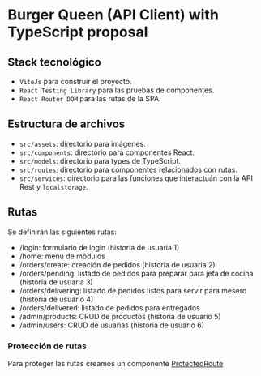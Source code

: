 #  Burger Queen (API Client) with TypeScript proposal

## Stack tecnológico

- `ViteJs` para construir el proyecto.
- `React Testing Library` para las pruebas de componentes.
- `React Router DOM` para las rutas de la SPA.

## Estructura de archivos

- `src/assets`: directorio para imágenes.
- `src/components`: directorio para componentes React.
- `src/models`: directorio para types de TypeScript.
- `src/routes`: directorio para componentes relacionados con rutas.
- `src/services`: directorio para las funciones que interactuán con la API Rest y `localstorage`.

## Rutas

Se definirán las siguientes rutas:

- /login: formulario de login (historia de usuaria 1)
- /home: menú de módulos
- /orders/create: creación de pedidos (historia de usuaria 2)
- /orders/pending: listado de pedidos para preparar para jefa de cocina (historia de usuaria 3)
- /orders/delivering: listado de pedidos listos para servir para mesero (historia de usuario 4)
- /orders/delivered: listado de pedidos para entregados
- /admin/products: CRUD de productos (historia de usuario 5)
- /admin/users: CRUD de usuarias (historia de usuario 6)

### Protección de rutas

Para proteger las rutas creamos un componente [ProtectedRoute](src\routes\protected-route.tsx)
